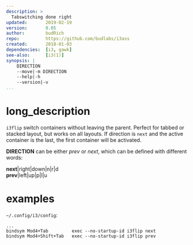 ```yaml
---
description: >
  Tabswitching done right
updated:       2019-02-19
version:       0.05
author:        budRich
repo:          https://github.com/budlabs/i3ass
created:       2018-01-03
dependencies:  [i3, gawk]
see-also:      [i3(1)]
synopsis: |
    DIRECTION
    --move|-m DIRECTION
    --help|-h
    --version|-v
...
```


# long_description

`i3flip` switch containers without leaving the parent. Perfect for tabbed or stacked layout, but works on all layouts. If direction is `next` and the active container is the last, the first container will be activated.  

**DIRECTION** can be either *prev* or *next*, which can be defined with different words:  

**next**|right|down|n|r|d  
**prev**|left|up|p|l|u  

# examples

`~/.config/i3/config`:  
``` text
...
bindsym Mod4+Tab         exec --no-startup-id i3flip next
bindsym Mod4+Shift+Tab   exec --no-startup-id i3flip prev
```

